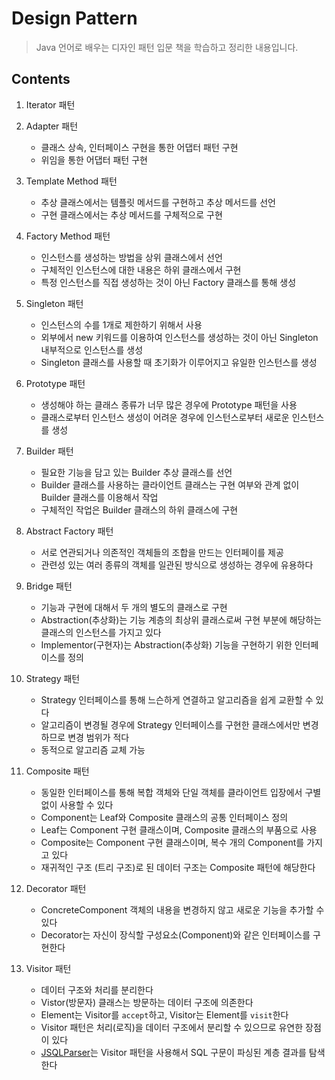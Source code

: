 # Design Pattern
> Java 언어로 배우는 디자인 패턴 입문 책을 학습하고 정리한 내용입니다.

## Contents
1. Iterator 패턴

2. Adapter 패턴
    - 클래스 상속, 인터페이스 구현을 통한 어댑터 패턴 구현
    - 위임을 통한 어댑터 패턴 구현
    
3. Template Method 패턴
    - 추상 클래스에서는 템플릿 메서드를 구현하고 추상 메서드를 선언
    - 구현 클래스에서는 추상 메서드를 구체적으로 구현
    
4. Factory Method 패턴
    - 인스턴스를 생성하는 방법을 상위 클래스에서 선언
    - 구체적인 인스턴스에 대한 내용은 하위 클래스에서 구현
    - 특정 인스턴스를 직접 생성하는 것이 아닌 Factory 클래스를 통해 생성
    
5. Singleton 패턴
    - 인스턴스의 수를 1개로 제한하기 위해서 사용
    - 외부에서 new 키워드를 이용하여 인스턴스를 생성하는 것이 아닌 Singleton 내부적으로 인스턴스를 생성
    - Singleton 클래스를 사용할 때 초기화가 이루어지고 유일한 인스턴스를 생성
    
6. Prototype 패턴
    - 생성해야 하는 클래스 종류가 너무 많은 경우에 Prototype 패턴을 사용
    - 클래스로부터 인스턴스 생성이 어려운 경우에 인스턴스로부터 새로운 인스턴스를 생성
    
7. Builder 패턴
    - 필요한 기능을 담고 있는 Builder 추상 클래스를 선언
    - Builder 클래스를 사용하는 클라이언트 클래스는 구현 여부와 관계 없이 Builder 클래스를 이용해서 작업
    - 구체적인 작업은 Builder 클래스의 하위 클래스에 구현
    
8. Abstract Factory 패턴
    - 서로 연관되거나 의존적인 객체들의 조합을 만드는 인터페이를 제공
    - 관련성 있는 여러 종류의 객체를 일관된 방식으로 생성하는 경우에 유용하다
    
9. Bridge 패턴
    - 기능과 구현에 대해서 두 개의 별도의 클래스로 구현
    - Abstraction(추상화)는 기능 계층의 최상위 클래스로써 구현 부분에 해당하는 클래스의 인스턴스를 가지고 있다
    - Implementor(구현자)는 Abstraction(추상화) 기능을 구현하기 위한 인터페이스를 정의
    
10. Strategy 패턴
    - Strategy 인터페이스를 통해 느슨하게 연결하고 알고리즘을 쉽게 교환할 수 있다
    - 알고리즘이 변경될 경우에 Strategy 인터페이스를 구현한 클래스에서만 변경하므로 변경 범위가 적다
    - 동적으로 알고리즘 교체 가능
    
11. Composite 패턴
    - 동일한 인터페이스를 통해 복합 객체와 단일 객체를 클라이언트 입장에서 구별 없이 사용할 수 있다
    - Component는 Leaf와 Composite 클래스의 공통 인터페이스 정의
    - Leaf는 Component 구현 클래스이며, Composite 클래스의 부품으로 사용
    - Composite는 Component 구현 클래스이며, 복수 개의 Component를 가지고 있다
    - 재귀적인 구조 (트리 구조)로 된 데이터 구조는 Composite 패턴에 해당한다
    
12. Decorator 패턴
    - ConcreteComponent 객체의 내용을 변경하지 않고 새로운 기능을 추가할 수 있다
    - Decorator는 자신이 장식할 구성요소(Component)와 같은 인터페이스를 구현한다
    
13. Visitor 패턴
    - 데이터 구조와 처리를 분리한다
    - Vistor(방문자) 클래스는 방문하는 데이터 구조에 의존한다
    - Element는 Visitor를 <code>accept</code>하고, Visitor는 Element를 <code>visit</code>한다
    - Visitor 패턴은 처리(로직)을 데이터 구조에서 분리할 수 있으므로 유연한 장점이 있다
    - [JSQLParser](https://github.com/JSQLParser/JSqlParser)는 Visitor 패턴을 사용해서 SQL 구문이 파싱된 계층 결과를 탐색한다